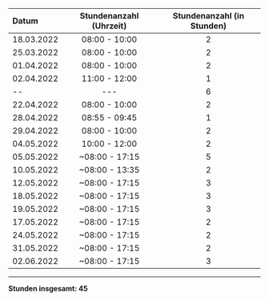 | Datum      | Stundenanzahl (Uhrzeit) | Stundenanzahl (in Stunden) |
| :--------- | :---------------------: | :------------------------: |
| 18.03.2022 |      08:00 - 10:00      |             2              |
| 25.03.2022 |      08:00 - 10:00      |             2              |
| 01.04.2022 |      08:00 - 10:00      |             2              |
| 02.04.2022 |      11:00 - 12:00      |             1              |
|     --     |           ---           |             6              |
| 22.04.2022 |      08:00 - 10:00      |             2              |
| 28.04.2022 |      08:55 - 09:45      |             1              |
| 29.04.2022 |      08:00 - 10:00      |             2              |
| 04.05.2022 |      10:00 - 12:00      |             2              |
| 05.05.2022 |     ~08:00 - 17:15      |             5              |
| 10.05.2022 |     ~08:00 - 13:35      |             2              |
| 12.05.2022 |     ~08:00 - 17:15      |             3              |
| 18.05.2022 |     ~08:00 - 17:15      |             3              |
| 19.05.2022 |     ~08:00 - 17:15      |             3              |
| 17.05.2022 |     ~08:00 - 17:15      |             2              |
| 24.05.2022 |     ~08:00 - 17:15      |             2              |
| 31.05.2022 |     ~08:00 - 17:15      |             2              |
| 02.06.2022 |     ~08:00 - 17:15      |             3              |
---


**Stunden insgesamt: 45**

